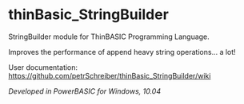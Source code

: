 thinBasic_StringBuilder
=======================

StringBuilder module for ThinBASIC Programming Language.

Improves the performance of append heavy string operations... a lot!

User documentation: https://github.com/petrSchreiber/thinBasic_StringBuilder/wiki

_Developed in PowerBASIC for Windows, 10.04_
